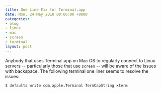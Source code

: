 ```yaml
---
title: One Line Fix for Terminal.app
date: Mon, 24 May 2010 00:00:00 +0000
categories:
- blog
- linux
- mac
- screen
- terminal
layout: post
---
```


Anybody that uses Terminal.app on Mac OS to regularly connect to Linux servers -- particularly those that use `screen` -- will be aware of the issues with backspace. The following terminal one liner seems to resolve the issues:

    $ defaults write com.apple.Terminal TermCapString xterm



